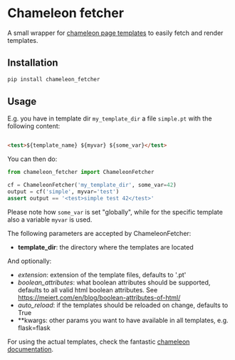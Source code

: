 # Chameleon fetcher

A small wrapper for [chameleon page templates](https://github.com/malthe/chameleon) to easily fetch and render templates.

## Installation

```bash
pip install chameleon_fetcher
```

## Usage

E.g. you have in template dir `my_template_dir` a file `simple.pt` with
the following content:

```html

<test>${template_name} ${myvar} ${some_var}</test>
```

You can then do:

```python
from chameleon_fetcher import ChameleonFetcher

cf = ChameleonFetcher('my_template_dir', some_var=42)
output = cf('simple', myvar='test')
assert output == '<test>simple test 42</test>'
```

Please note how `some_var` is set "globally", while for the specific template also a
variable `myvar` is used.

The following parameters are accepted by ChameleonFetcher:

- **template_dir**: the directory where the templates are located

And optionally:

- _extension_: extension of the template files, defaults to '.pt'
- _boolean_attributes_: what boolean attributes should be supported, defaults to all valid html
  boolean attributes. See https://meiert.com/en/blog/boolean-attributes-of-html/
- _auto_reload_: if the templates should be reloaded on change, defaults to True
- **kwargs: other params you want to have available in all templates, e.g. flask=flask

For using the actual templates, check the fantastic [chameleon documentation](https://chameleon.readthedocs.io/en/latest/).